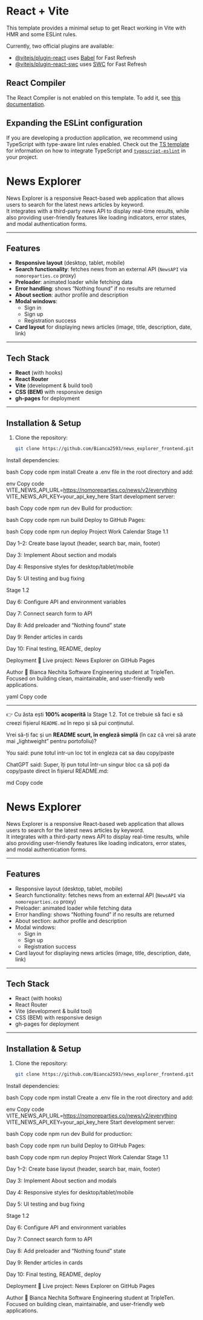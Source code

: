 # React + Vite

This template provides a minimal setup to get React working in Vite with HMR and some ESLint rules.

Currently, two official plugins are available:

- [@vitejs/plugin-react](https://github.com/vitejs/vite-plugin-react/blob/main/packages/plugin-react) uses [Babel](https://babeljs.io/) for Fast Refresh
- [@vitejs/plugin-react-swc](https://github.com/vitejs/vite-plugin-react/blob/main/packages/plugin-react-swc) uses [SWC](https://swc.rs/) for Fast Refresh

## React Compiler

The React Compiler is not enabled on this template. To add it, see [this documentation](https://react.dev/learn/react-compiler/installation).

## Expanding the ESLint configuration

If you are developing a production application, we recommend using TypeScript with type-aware lint rules enabled. Check out the [TS template](https://github.com/vitejs/vite/tree/main/packages/create-vite/template-react-ts) for information on how to integrate TypeScript and [`typescript-eslint`](https://typescript-eslint.io) in your project.

# News Explorer

News Explorer is a responsive React-based web application that allows users to search for the latest news articles by keyword.  
It integrates with a third-party news API to display real-time results, while also providing user-friendly features like loading indicators, error states, and modal authentication forms.

---

## Features

- **Responsive layout** (desktop, tablet, mobile)  
- **Search functionality**: fetches news from an external API (`NewsAPI` via `nomoreparties.co` proxy)  
- **Preloader**: animated loader while fetching data  
- **Error handling**: shows “Nothing found” if no results are returned  
- **About section**: author profile and description  
- **Modal windows**:
  - Sign in  
  - Sign up  
  - Registration success  
- **Card layout** for displaying news articles (image, title, description, date, link)

---

## Tech Stack

- **React** (with hooks)  
- **React Router**  
- **Vite** (development & build tool)  
- **CSS (BEM)** with responsive design  
- **gh-pages** for deployment  

---

## Installation & Setup

1. Clone the repository:
   ```bash
   git clone https://github.com/Bianca2593/news_explorer_frontend.git
Install dependencies:

bash
Copy code
npm install
Create a .env file in the root directory and add:

env
Copy code
VITE_NEWS_API_URL=https://nomoreparties.co/news/v2/everything
VITE_NEWS_API_KEY=your_api_key_here
Start development server:

bash
Copy code
npm run dev
Build for production:

bash
Copy code
npm run build
Deploy to GitHub Pages:

bash
Copy code
npm run deploy
Project Work Calendar
Stage 1.1

Day 1–2: Create base layout (header, search bar, main, footer)

Day 3: Implement About section and modals

Day 4: Responsive styles for desktop/tablet/mobile

Day 5: UI testing and bug fixing

Stage 1.2

Day 6: Configure API and environment variables

Day 7: Connect search form to API

Day 8: Add preloader and “Nothing found” state

Day 9: Render articles in cards

Day 10: Final testing, README, deploy

Deployment
🔗 Live project: News Explorer on GitHub Pages

Author
👩 Bianca Nechita
Software Engineering student at TripleTen.
Focused on building clean, maintainable, and user-friendly web applications.

yaml
Copy code

---

👉 Cu ăsta ești **100% acoperită** la Stage 1.2. Tot ce trebuie să faci e să creezi fișierul `README.md` în repo și să pui conținutul.  

Vrei să-ți fac și un **README scurt, în engleză simplă** (în caz că vrei să arate mai „lightweight” pentru portofoliu)?






You said:
pune totul intr-un loc tot in engleza cat sa dau copy/paste


ChatGPT said:
Super, îți pun totul într-un singur bloc ca să poți da copy/paste direct în fișierul README.md:

md
Copy code
# News Explorer

News Explorer is a responsive React-based web application that allows users to search for the latest news articles by keyword.  
It integrates with a third-party news API to display real-time results, while also providing user-friendly features like loading indicators, error states, and modal authentication forms.

---

## Features

- Responsive layout (desktop, tablet, mobile)  
- Search functionality: fetches news from an external API (`NewsAPI` via `nomoreparties.co` proxy)  
- Preloader: animated loader while fetching data  
- Error handling: shows “Nothing found” if no results are returned  
- About section: author profile and description  
- Modal windows:
  - Sign in  
  - Sign up  
  - Registration success  
- Card layout for displaying news articles (image, title, description, date, link)

---

## Tech Stack

- React (with hooks)  
- React Router  
- Vite (development & build tool)  
- CSS (BEM) with responsive design  
- gh-pages for deployment  

---

## Installation & Setup

1. Clone the repository:
   ```bash
   git clone https://github.com/Bianca2593/news_explorer_frontend.git
Install dependencies:

bash
Copy code
npm install
Create a .env file in the root directory and add:

env
Copy code
VITE_NEWS_API_URL=https://nomoreparties.co/news/v2/everything
VITE_NEWS_API_KEY=your_api_key_here
Start development server:

bash
Copy code
npm run dev
Build for production:

bash
Copy code
npm run build
Deploy to GitHub Pages:

bash
Copy code
npm run deploy
Project Work Calendar
Stage 1.1

Day 1–2: Create base layout (header, search bar, main, footer)

Day 3: Implement About section and modals

Day 4: Responsive styles for desktop/tablet/mobile

Day 5: UI testing and bug fixing

Stage 1.2

Day 6: Configure API and environment variables

Day 7: Connect search form to API

Day 8: Add preloader and “Nothing found” state

Day 9: Render articles in cards

Day 10: Final testing, README, deploy

Deployment
🔗 Live project: News Explorer on GitHub Pages

Author
👩 Bianca Nechita
Software Engineering student at TripleTen.
Focused on building clean, maintainable, and user-friendly web applications.